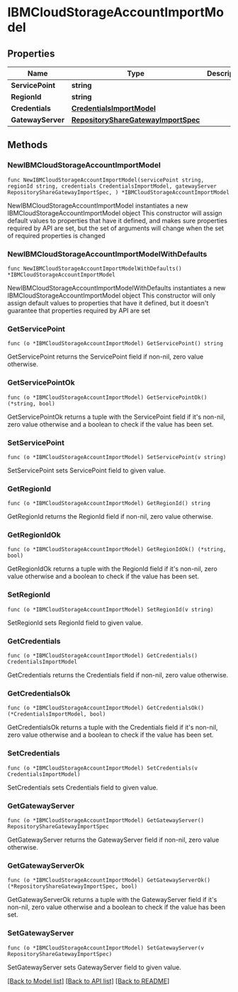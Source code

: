 # IBMCloudStorageAccountImportModel

## Properties

Name | Type | Description | Notes
------------ | ------------- | ------------- | -------------
**ServicePoint** | **string** |  | 
**RegionId** | **string** |  | 
**Credentials** | [**CredentialsImportModel**](CredentialsImportModel.md) |  | 
**GatewayServer** | [**RepositoryShareGatewayImportSpec**](RepositoryShareGatewayImportSpec.md) |  | 

## Methods

### NewIBMCloudStorageAccountImportModel

`func NewIBMCloudStorageAccountImportModel(servicePoint string, regionId string, credentials CredentialsImportModel, gatewayServer RepositoryShareGatewayImportSpec, ) *IBMCloudStorageAccountImportModel`

NewIBMCloudStorageAccountImportModel instantiates a new IBMCloudStorageAccountImportModel object
This constructor will assign default values to properties that have it defined,
and makes sure properties required by API are set, but the set of arguments
will change when the set of required properties is changed

### NewIBMCloudStorageAccountImportModelWithDefaults

`func NewIBMCloudStorageAccountImportModelWithDefaults() *IBMCloudStorageAccountImportModel`

NewIBMCloudStorageAccountImportModelWithDefaults instantiates a new IBMCloudStorageAccountImportModel object
This constructor will only assign default values to properties that have it defined,
but it doesn't guarantee that properties required by API are set

### GetServicePoint

`func (o *IBMCloudStorageAccountImportModel) GetServicePoint() string`

GetServicePoint returns the ServicePoint field if non-nil, zero value otherwise.

### GetServicePointOk

`func (o *IBMCloudStorageAccountImportModel) GetServicePointOk() (*string, bool)`

GetServicePointOk returns a tuple with the ServicePoint field if it's non-nil, zero value otherwise
and a boolean to check if the value has been set.

### SetServicePoint

`func (o *IBMCloudStorageAccountImportModel) SetServicePoint(v string)`

SetServicePoint sets ServicePoint field to given value.


### GetRegionId

`func (o *IBMCloudStorageAccountImportModel) GetRegionId() string`

GetRegionId returns the RegionId field if non-nil, zero value otherwise.

### GetRegionIdOk

`func (o *IBMCloudStorageAccountImportModel) GetRegionIdOk() (*string, bool)`

GetRegionIdOk returns a tuple with the RegionId field if it's non-nil, zero value otherwise
and a boolean to check if the value has been set.

### SetRegionId

`func (o *IBMCloudStorageAccountImportModel) SetRegionId(v string)`

SetRegionId sets RegionId field to given value.


### GetCredentials

`func (o *IBMCloudStorageAccountImportModel) GetCredentials() CredentialsImportModel`

GetCredentials returns the Credentials field if non-nil, zero value otherwise.

### GetCredentialsOk

`func (o *IBMCloudStorageAccountImportModel) GetCredentialsOk() (*CredentialsImportModel, bool)`

GetCredentialsOk returns a tuple with the Credentials field if it's non-nil, zero value otherwise
and a boolean to check if the value has been set.

### SetCredentials

`func (o *IBMCloudStorageAccountImportModel) SetCredentials(v CredentialsImportModel)`

SetCredentials sets Credentials field to given value.


### GetGatewayServer

`func (o *IBMCloudStorageAccountImportModel) GetGatewayServer() RepositoryShareGatewayImportSpec`

GetGatewayServer returns the GatewayServer field if non-nil, zero value otherwise.

### GetGatewayServerOk

`func (o *IBMCloudStorageAccountImportModel) GetGatewayServerOk() (*RepositoryShareGatewayImportSpec, bool)`

GetGatewayServerOk returns a tuple with the GatewayServer field if it's non-nil, zero value otherwise
and a boolean to check if the value has been set.

### SetGatewayServer

`func (o *IBMCloudStorageAccountImportModel) SetGatewayServer(v RepositoryShareGatewayImportSpec)`

SetGatewayServer sets GatewayServer field to given value.



[[Back to Model list]](../README.md#documentation-for-models) [[Back to API list]](../README.md#documentation-for-api-endpoints) [[Back to README]](../README.md)


